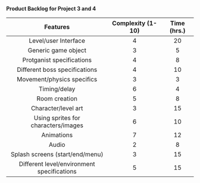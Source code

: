 **Product Backlog for Project 3 and 4**

| **Features**                               | **Complexity (1-10)** | **Time (hrs.)** |
|:------------------------------------------:|:---------------------:|:---------------:|
|Level/user Interface                        |4                      |20               |
|Generic game object                         |3                      |5                |
|Protganist specifications                   |4                      |8                |
|Different boss specifications               |4                      |10               |
|Movement/physics specifics                  |3                      |3                |
|Timing/delay                                |6                      |4                |
|Room creation                               |5                      |8                |
|Character/level art                         |3                      |15               |
|Using sprites for characters/images         |6                      |10               |
|Animations                                  |7                      |12               |
|Audio                                       |2                      |8                |
|Splash screens (start/end/menu)             |3                      |15               |
|Different level/environment specifications  |5                      |15               |
